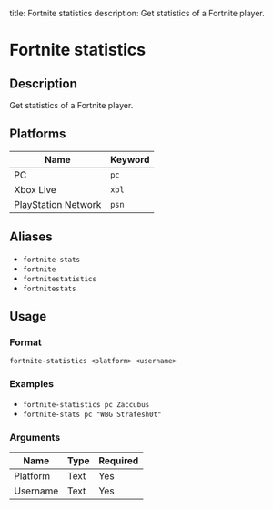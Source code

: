 title: Fortnite statistics
description: Get statistics of a Fortnite player.

# Fortnite statistics

## Description

Get statistics of a Fortnite player.

## Platforms

| Name                | Keyword |
|---------------------|---------|
| PC                  | `pc`    |
| Xbox Live           | `xbl`   |
| PlayStation Network | `psn`   |

## Aliases

* `fortnite-stats`
* `fortnite`
* `fortnitestatistics`
* `fortnitestats`

## Usage

### Format

`fortnite-statistics <platform> <username>`

### Examples

* `fortnite-statistics pc Zaccubus`
* `fortnite-stats pc "WBG Strafesh0t"`

### Arguments

| Name     | Type   | Required |
|----------|--------|----------|
| Platform | Text   | Yes      |
| Username | Text   | Yes      |
